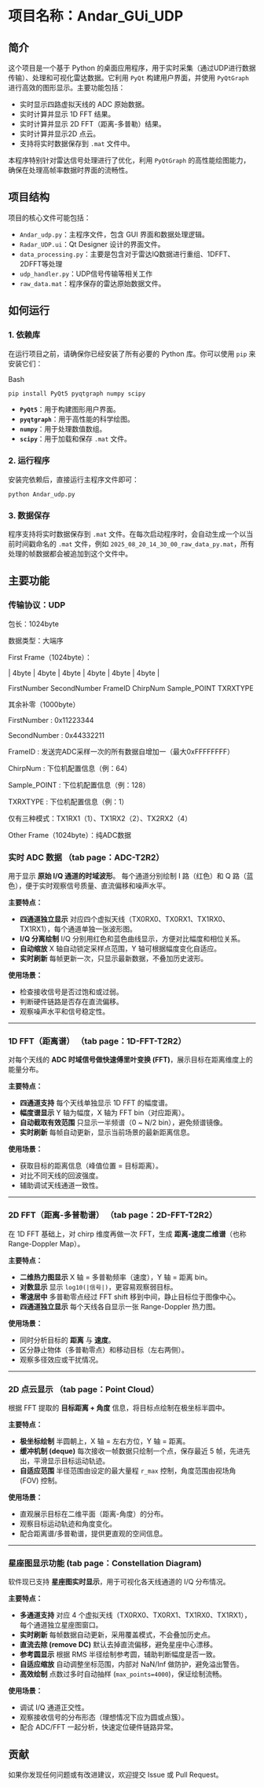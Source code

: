 

# 项目名称：Andar_GUi_UDP

## 简介



这个项目是一个基于 Python 的桌面应用程序，用于实时采集（通过UDP进行数据传输）、处理和可视化雷达数据。它利用 `PyQt` 构建用户界面，并使用 `PyQtGraph` 进行高效的图形显示。主要功能包括：

- 实时显示四路虚拟天线的 ADC 原始数据。
- 实时计算并显示 1D FFT 结果。
- 实时计算并显示 2D FFT（距离-多普勒）结果。
- 实时计算并显示2D 点云。
- 支持将实时数据保存到 `.mat` 文件中。

本程序特别针对雷达信号处理进行了优化，利用 `PyQtGraph` 的高性能绘图能力，确保在处理高帧率数据时界面的流畅性。



## 项目结构



项目的核心文件可能包括：

- `Andar_udp.py`：主程序文件，包含 GUI 界面和数据处理逻辑。
- `Radar_UDP.ui`：Qt Designer 设计的界面文件。
- `data_processing.py`：主要是包含对于雷达IQ数据进行重组、1DFFT、2DFFT等处理
- `udp_handler.py`：UDP信号传输等相关工作
- `raw_data.mat`：程序保存的雷达原始数据文件。



## 如何运行

### 1. 依赖库

在运行项目之前，请确保你已经安装了所有必要的 Python 库。你可以使用 `pip` 来安装它们：

Bash

```
pip install PyQt5 pyqtgraph numpy scipy
```

- **`PyQt5`**：用于构建图形用户界面。
- **`pyqtgraph`**：用于高性能的科学绘图。
- **`numpy`**：用于处理数值数组。
- **`scipy`**：用于加载和保存 `.mat` 文件。



### 2. 运行程序

安装完依赖后，直接运行主程序文件即可：

```
python Andar_udp.py
```



### 3. 数据保存

程序支持将实时数据保存到 `.mat` 文件。在每次启动程序时，会自动生成一个以当前时间戳命名的 `.mat` 文件，例如 `2025_08_20_14_30_00_raw_data_py.mat`，所有处理的帧数据都会被追加到这个文件中。



## 主要功能

### 传输协议：UDP
包长：1024byte

数据类型：大端序

First Frame（1024byte）：

|    4byte 	  |     4byte   	  |    4byte  	  |    4byte  	 |    4byte    	|   4byte	   |

FirstNumber     SecondNumber         FrameID            ChirpNum     Sample_POINT      TXRXTYPE

其余补零（1000byte）

FirstNumber : 0x11223344

SecondNumber : 0x44332211

FrameID : 发送完ADC采样一次的所有数据自增加一（最大0xFFFFFFFF）

ChirpNum : 下位机配置信息（例：64）

Sample_POINT : 下位机配置信息（例：128）

TXRXTYPE : 下位机配置信息（例：1）

仅有三种模式：TX1RX1（1）、TX1RX2（2）、TX2RX2（4）

Other Frame（1024byte）：纯ADC数据



### 实时 ADC 数据 （tab page：ADC-T2R2）

用于显示 **原始 I/Q 通道的时域波形**。
 每个通道分别绘制 I 路（红色）和 Q 路（蓝色），便于实时观察信号质量、直流偏移和噪声水平。

**主要特点：**

- **四通道独立显示**
   对应四个虚拟天线（TX0RX0、TX0RX1、TX1RX0、TX1RX1），每个通道单独一张波形图。
- **I/Q 分离绘制**
   I/Q 分别用红色和蓝色曲线显示，方便对比幅度和相位关系。
- **自动缩放**
   X 轴自动锁定采样点范围，Y 轴可根据幅度变化自适应。
- **实时刷新**
   每帧更新一次，只显示最新数据，不叠加历史波形。

**使用场景：**

- 检查接收信号是否过饱和或过弱。
- 判断硬件链路是否存在直流偏移。
- 观察噪声水平和信号稳定性。

------

### 1D FFT（距离谱） （tab page：1D-FFT-T2R2）

对每个天线的 **ADC 时域信号做快速傅里叶变换 (FFT)**，展示目标在距离维度上的能量分布。

**主要特点：**

- **四通道支持**
   每个天线单独显示 1D FFT 的幅度谱。
- **幅度谱显示**
   Y 轴为幅度，X 轴为 FFT bin（对应距离）。
- **自动截取有效范围**
   只显示一半频谱（0 ~ N/2 bin），避免频谱镜像。
- **实时刷新**
   每帧自动更新，显示当前场景的最新距离信息。

**使用场景：**

- 获取目标的距离信息（峰值位置 = 目标距离）。
- 对比不同天线的回波强度。
- 辅助调试天线通道一致性。

------

### 2D FFT（距离-多普勒谱） （tab page：2D-FFT-T2R2）

在 1D FFT 基础上，对 chirp 维度再做一次 FFT，生成 **距离-速度二维谱**（也称 Range-Doppler Map）。

**主要特点：**

- **二维热力图显示**
   X 轴 = 多普勒频率（速度），Y 轴 = 距离 bin。
- **对数显示**
   显示 `log10(|信号|)`，更容易观察弱目标。
- **零速居中**
   多普勒零点经过 FFT shift 移到中间，静止目标位于图像中心。
- **四通道独立显示**
   每个天线各自显示一张 Range-Doppler 热力图。

**使用场景：**

- 同时分析目标的 **距离** 与 **速度**。
- 区分静止物体（多普勒零点）和移动目标（左右两侧）。
- 观察多径效应或干扰情况。

------

### 2D 点云显示 （tab page：Point Cloud）

根据 FFT 提取的 **目标距离 + 角度** 信息，将目标点绘制在极坐标半圆中。

**主要特点：**

- **极坐标绘制**
   半圆朝上，X 轴 = 左右方位，Y 轴 = 距离。
- **缓冲机制 (deque)**
   每次接收一帧数据只绘制一个点，保存最近 5 帧，先进先出，平滑显示目标运动轨迹。
- **自适应范围**
   半径范围由设定的最大量程 `r_max` 控制，角度范围由视场角 (FOV) 控制。

**使用场景：**

- 直观展示目标在二维平面（距离-角度）的分布。
- 观察目标运动轨迹和角度变化。
- 配合距离谱/多普勒谱，提供更直观的空间信息。

------

### 星座图显示功能 (tab page：Constellation Diagram)

软件现已支持 **星座图实时显示**，用于可视化各天线通道的 I/Q 分布情况。

**主要特点：**

- **多通道支持**
   对应 4 个虚拟天线（TX0RX0、TX0RX1、TX1RX0、TX1RX1），每个通道独立星座图窗口。
- **实时刷新**
   每帧数据自动更新，采用覆盖模式，不会叠加历史点。
- **直流去除 (remove DC)**
   默认去掉直流偏移，避免星座中心漂移。
- **参考圆显示**
   根据 RMS 半径绘制参考圆，辅助判断幅度是否一致。
- **自适应缩放**
   自动调整坐标范围，内部对 NaN/Inf 做防护，避免溢出警告。
- **高效绘制**
   点数过多时自动抽样 (`max_points=4000`)，保证绘制流畅。

**使用场景：**

- 调试 I/Q 通道正交性。
- 观察接收信号的分布形态（理想情况下应为圆或点簇）。
- 配合 ADC/FFT 一起分析，快速定位硬件链路异常。



## 贡献

如果你发现任何问题或有改进建议，欢迎提交 Issue 或 Pull Request。